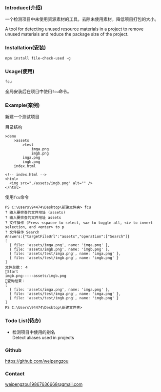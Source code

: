 ### Introduce(介绍)

一个检测项目中未使用资源素材的工具，去除未使用素材，降低项目打包的大小。

A tool for detecting unused resource materials in a project to remove unused materials and reduce the package size of the project.

### Installation(安装)

```
npm install file-check-used -g
```

### Usage(使用)

```
fcu
```

全局安装后在项目中使用`fcu`命令。

### Example(案例)

新建一个测试项目

目录结构

```
>demo
    >assets
        >test
            imga.png
            imgb.png
        imga.png
        imgb.png
    index.html
```

```
<!-- index.html -->
<html>
  <img src="./assets/imgb.png" alt="" />
</html>
```

使用`fcu`命令

```
PS C:\Users\94474\Desktop\新建文件夹> fcu
? 输入要排查的文件地址 (assets)
? 输入要排查的文件地址 assets
? 文件操作 (Press <space> to select, <a> to toggle all, <i> to invert selection, and <enter> to p
? 文件操作 Search
Answers:{"targetFileUrl":"assets","operation":["Search"]}
[
  { file: 'assets/imga.png', name: 'imga.png' },
  { file: 'assets/imgb.png', name: 'imgb.png' },
  { file: 'assets/test/imga.png', name: 'imga.png' },
  { file: 'assets/test/imgb.png', name: 'imgb.png' }
]
文件总数： 4
🚅Start
imgb.png-----assets/imgb.png
🎯查询结果：
[
  { file: 'assets/imga.png', name: 'imga.png' },
  { file: 'assets/test/imga.png', name: 'imga.png' },
  { file: 'assets/test/imgb.png', name: 'imgb.png' }
]
PS C:\Users\94474\Desktop\新建文件夹>
```

### Todo List(待办)

- 检测项目中使用的别名  
  Detect aliases used in projects

### Github

https://github.com/weipengzou

### Contact

weipengzou19867636668@gmail.com
